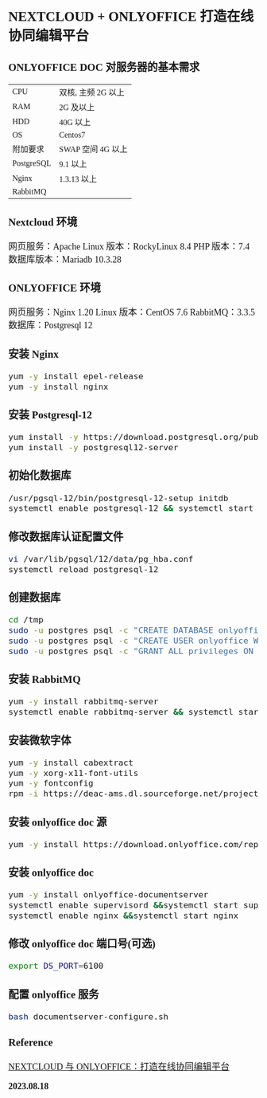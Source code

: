 <font size=4 face='楷体'>

## NEXTCLOUD + ONLYOFFICE 打造在线协同编辑平台

### ONLYOFFICE DOC 对服务器的基本需求

|            |                    |
| ---------- | ------------------ |
| CPU        | 双核, 主频 2G 以上 |
| RAM        | 2G 及以上          |
| HDD        | 40G 以上           |
| OS         | Centos7            |
| 附加要求   | SWAP 空间 4G 以上  |
| PostgreSQL | 9.1 以上           |
| Nginx      | 1.3.13 以上        |
| RabbitMQ   |                    |

### Nextcloud 环境

网页服务：Apache
Linux 版本：RockyLinux 8.4
PHP 版本：7.4
数据库版本：Mariadb 10.3.28

### ONLYOFFICE 环境

网页服务：Nginx 1.20
Linux 版本：CentOS 7.6
RabbitMQ：3.3.5
数据库：Postgresql 12

### 安装 Nginx

```bash
yum -y install epel-release
yum -y install nginx
```

### 安装 Postgresql-12

```bash
yum install -y https://download.postgresql.org/pub/repos/yum/reporpms/EL-7-x86_64/pgdg-redhat-repo-latest.noarch.rpm
yum install -y postgresql12-server
```

### 初始化数据库

```bash
/usr/pgsql-12/bin/postgresql-12-setup initdb
systemctl enable postgresql-12 && systemctl start postgresql-12
```

### 修改数据库认证配置文件

```bash
vi /var/lib/pgsql/12/data/pg_hba.conf
systemctl reload postgresql-12
```

### 创建数据库

```bash
cd /tmp
sudo -u postgres psql -c "CREATE DATABASE onlyoffice;"
sudo -u postgres psql -c "CREATE USER onlyoffice WITH password 'xiaoyu123';"
sudo -u postgres psql -c "GRANT ALL privileges ON DATABASE onlyoffice TO onlyoffice;"
```

### 安装 RabbitMQ

```bash
yum -y install rabbitmq-server
systemctl enable rabbitmq-server && systemctl start rabbitmq-server
```

### 安装微软字体

```bash
yum -y install cabextract
yum -y xorg-x11-font-utils
yum -y fontconfig
rpm -i https://deac-ams.dl.sourceforge.net/project/mscorefonts2/rpms/msttcore-fonts-installer-2.6-1.noarch.rpm
```

### 安装 onlyoffice doc 源

```bash
yum -y install https://download.onlyoffice.com/repo/centos/main/noarch/onlyoffice-repo.noarch.rpm
```

### 安装 onlyoffice doc

```bash
yum -y install onlyoffice-documentserver
systemctl enable supervisord &&systemctl start supervisord
systemctl enable nginx &&systemctl start nginx
```

### 修改 onlyoffice doc 端口号(可选)

```bash
export DS_PORT=6100
```

### 配置 onlyoffice 服务

```bash
bash documentserver-configure.sh
```

### Reference

[NEXTCLOUD 与 ONLYOFFICE：打造在线协同编辑平台](https://www.51cto.com/article/668736.html)

**2023.08.18**
